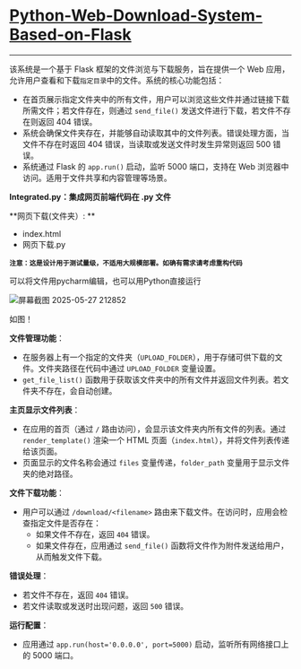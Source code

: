 # [Python-Web-Download-System-Based-on-Flask](https://github.com/Lee-hm123/Python-Web-Download-System-Based-on-Flask) 

***

该系统是一个基于 Flask 框架的文件浏览与下载服务，旨在提供一个 Web 应用，允许用户查看和下载`指定目录`中的文件。系统的核心功能包括：

- 在首页展示指定文件夹中的所有文件，用户可以浏览这些文件并通过链接下载所需文件；若文件存在，则通过 `send_file()` 发送文件进行下载，若文件不存在则返回 404 错误。
- 系统会确保文件夹存在，并能够自动读取其中的文件列表。错误处理方面，当文件不存在时返回 404 错误，当读取或发送文件时发生异常则返回 500 错误。
- 系统通过 Flask 的 `app.run()` 启动，监听 5000 端口，支持在 Web 浏览器中访问。适用于文件共享和内容管理等场景。



**Integrated.py：集成网页前端代码在 .py 文件**

**网页下载(文件夹）: **

+ index.html
+ 网页下载.py

**```注意：这是设计用于测试量级，不适用大规模部署。如确有需求请考虑重构代码```**

可以将文件用pycharm编辑，也可以用Python直接运行

![屏幕截图 2025-05-27 212852](https://github.com/user-attachments/assets/427cd3aa-54cb-4da2-b60b-0653c0e7d868)


如图！



**文件管理功能**：

- 在服务器上有一个指定的文件夹（`UPLOAD_FOLDER`），用于存储可供下载的文件。文件夹路径在代码中通过 `UPLOAD_FOLDER` 变量设置。
- `get_file_list()` 函数用于获取该文件夹中的所有文件并返回文件列表。若文件夹不存在，会自动创建。

**主页显示文件列表**：

- 在应用的首页（通过 `/` 路由访问），会显示该文件夹内所有文件的列表。通过 `render_template()` 渲染一个 HTML 页面（`index.html`），并将文件列表传递给该页面。
- 页面显示的文件名称会通过 `files` 变量传递，`folder_path` 变量用于显示文件夹的绝对路径。

**文件下载功能**：

- 用户可以通过 `/download/<filename>` 路由来下载文件。在访问时，应用会检查指定文件是否存在：
  - 如果文件不存在，返回 `404` 错误。
  - 如果文件存在，应用通过 `send_file()` 函数将文件作为附件发送给用户，从而触发文件下载。

**错误处理**：

- 若文件不存在，返回 `404` 错误。
- 若文件读取或发送时出现问题，返回 `500` 错误。

**运行配置**：

- 应用通过 `app.run(host='0.0.0.0', port=5000)` 启动，监听所有网络接口上的 5000 端口。
